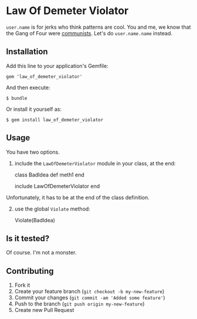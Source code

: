 # Law Of Demeter Violator

`user.name` is for jerks who think patterns are cool. You and me, we know that
the Gang of Four were [communists](http://en.wikipedia.org/wiki/Gang_of_four).
Let's do `user.name.name` instead.

## Installation

Add this line to your application's Gemfile:

    gem 'law_of_demeter_violator'

And then execute:

    $ bundle

Or install it yourself as:

    $ gem install law_of_demeter_violator

## Usage

You have two options.

1) include the `LawOfDemeterViolator` module in your class, at the end:

    class BadIdea
      def meth1
      end

      include LawOfDemeterViolator
    end

Unfortunately, it has to be at the end of the class definition.

2) use the global `Violate` method:

    Violate(BadIdea)

## Is it tested?

Of course. I'm not a monster.

## Contributing

1. Fork it
2. Create your feature branch (`git checkout -b my-new-feature`)
3. Commit your changes (`git commit -am 'Added some feature'`)
4. Push to the branch (`git push origin my-new-feature`)
5. Create new Pull Request
